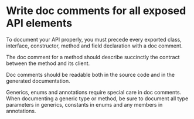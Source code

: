 # Write doc comments for all exposed API elements

To document your API properly, you must precede every exported class, interface, constructor, method and field declaration with a doc comment. 

The doc comment for a method should describe succinctly the contract between the method and its client.

Doc comments should be readable both in the source code and in the generated documentation. 

Generics, enums and annotations require special care in doc comments. When documenting a generic type or method, be sure to document all type parameters in generics, constants in enums and any members in annotations. 